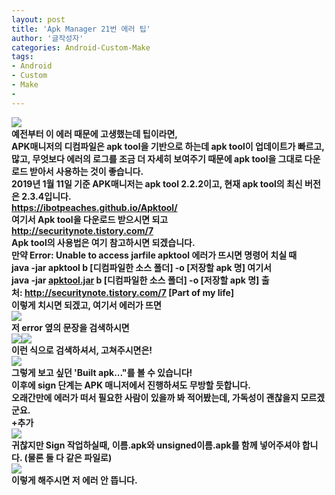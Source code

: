 ```yaml
---
layout: post
title: 'Apk Manager 21번 에러 팁'
author: '글작성자'
categories: Android-Custom-Make
tags:
- Android
- Custom
- Make
-
---
```



<script> location.href='https://cafe.naver.com/develoid/843320' ; </script>

<div><img src="https://dthumb-phinf.pstatic.net/?src=%22https%3A%2F%2Fcafeptthumb-phinf.pstatic.net%2FMjAxNzEyMzFfMTg3%2FMDAxNTE0NzI0Mzk3NDM2.EjYQ-bdiG3LKFHRn75mQ7eBBKhVM5uj38GOVJgD1fykg.k0_RT99TaGnkWmNJGXAcRQJSpMijrzTByQNphac_hqEg.PNG.searphiel9%2F%25EA%25B2%258C%25EC%258B%259C%25EA%25B8%2580_%25EC%259E%2591%25EC%2584%25B1_%25EC%25A0%2584_%25EA%25BC%25AD_%25EC%259D%25BD%25EC%2596%25B4%25EC%25A3%25BC%25EC%2584%25B8%25EC%259A%2594_%2528IT_%25EC%2586%258C%25ED%2586%25B5_%25EA%25B2%258C%25EC%258B%259C%25ED%258C%2590.png%3Ftype%3Dw740%22&amp;type=cafe_wa740"><div><b></div><div>예전부터 이 에러 때문에 고생했는데 팁이라면,</div><div><b></div><div>APK매니저의 디컴파일은 apk tool을 기반으로 하는데 apk tool이 업데이트가 빠르고, 많고, 무엇보다 에러의 로그를 조금 더 자세히 보여주기 때문에 apk tool을 그대로 다운로드 받아서 사용하는 것이 좋습니다.</div><div><b></div><div>2019년 1월 11일 기준 APK매니저는 apk tool 2.2.2이고, 현재 apk tool의 최신 버전은 2.3.4입니다.</div><div><b></div><div><b></div><div><a href="https://ibotpeaches.github.io/Apktool/">https://ibotpeaches.github.io/Apktool/</a></div><div><b></div><div>여기서 Apk tool을 다운로드 받으시면 되고</div><div><b></div><div><a href="http://securitynote.tistory.com/7">http://securitynote.tistory.com/7</a></div><div><b></div><div>Apk tool의 사용법은 여기 참고하시면 되겠습니다.</div><div><b></div><div><b></div><div>만약 Error: Unable to access jarfile apktool 에러가 뜨시면 명령어 치실 때</div><div><b></div><div><span>java -jar apktool b [디컴파일한 소스 폴더] -o [저장할 apk 명]&nbsp;</span><b><b><span>여기서</span></div><div><span><b></span></div><div><span>java -jar <u>apktool.jar</u> b [디컴파일한 소스 폴더] -o [저장할 apk 명]&nbsp;</span><b><b><span>출처:&nbsp;</span><a href="http://securitynote.tistory.com/7">http://securitynote.tistory.com/7</a><span>&nbsp;[Part of my life]</span></div><div><span><b></span></div><div><span><b></span></div><div><span>이렇게 치시면 되겠고, 여기서 에러가 뜨면</span></div><div><span><b></span></div><div><span><img src="https://cafeptthumb-phinf.pstatic.net/MjAxOTAxMTFfOTIg/MDAxNTQ3MTg3MzYzNjg1.AOQ3tsW49-OPB4QWPU_9bl6RW2gHHiJkfnJIdEjlIq4g.T3qvxIWV9QLa4kwMGdnkl5LSUlcTFkldgSfK0HBtlMUg.PNG.hsm8hsm8/%EC%BA%A1%EC%B2%982.PNG?type=w740"><b></span></div><div><span><b></span></div><div><span>저 error 옆의 문장을 검색하시면</span></div><div><span><img src="https://cafeptthumb-phinf.pstatic.net/MjAxOTAxMTFfMjIw/MDAxNTQ3MTg3Njk5ODg3.O_RZd9izX4UohG0lUp_5hxnXyvRJea3I-AfTak_JhXYg.RdD2GQze83GQ6cJLIEiwnzY8fRvqShwS-ls8WfR0XKAg.PNG.hsm8hsm8/3.PNG?type=w740"><img src="https://cafeptthumb-phinf.pstatic.net/MjAxOTAxMTFfMjMx/MDAxNTQ3MTg3NzQwNjMw.qOf7yYomgdYu9c6SZ5yKBjO0qINZxqcjpW5VX30o7Egg.VCizrAzIPj9zNVTkSNWZSPZag8bRlraKkrUnqOVroJcg.PNG.hsm8hsm8/4.PNG?type=w740"><b></span></div><div><span><b></span></div><div><span>이런 식으로 검색하셔서, 고쳐주시면은!</span></div><div><span><b></span></div><div><span><img src="https://cafeptthumb-phinf.pstatic.net/MjAxOTAxMTFfMzYg/MDAxNTQ3MTg3Nzk4MTYx.pHR35g6Ua5Oeir6Jjg5iySWYV4ZyuPqyWufbNmf_Xcwg.6mM3NYHNR8EEpgjhnURWuWY5tATfH06cdr4uiiJ1ZHkg.PNG.hsm8hsm8/%EC%BA%A1%EC%B2%98.PNG?type=w740"><b></span></div><div><span><b></span></div><div><span>그렇게 보고 싶던 'Built apk..."를 볼 수 있습니다!</span></div><div><span><b></span></div><div><span>이후에 sign 단계는 APK 매니저에서 진행하셔도 무방할 듯합니다.</span></div><div><span><b></span></div><div><span><b></span></div><div><span>오래간만에 에러가 떠서 필요한 사람이 있을까 봐 적어봤는데, 가독성이 괜찮을지 모르겠군요.</span></div><div><span><b></span></div><div><span><b></span></div><div><span><b></span></div><div>+추가</div><div><img src="https://cafeptthumb-phinf.pstatic.net/MjAxOTAxMTFfMzkg/MDAxNTQ3MTg4NDMxODM3.b6bmd9e8odSLz2NW-MoKUwAyE3FTBwReAJLZtE6Jz5wg.Rq62hCtpw2mHAs2zABb1voYm_QBt4AKe6x0yv6oEcpMg.PNG.hsm8hsm8/%EC%BA%A1%EC%B2%98.PNG?type=w740"><b></div><div><b></div><div>귀찮지만 Sign 작업하실때, 이름.apk와 unsigned이름.apk를 함께 넣어주셔야 합니다. (물론 둘 다 같은 파일로)</div><div><img src="https://cafeptthumb-phinf.pstatic.net/MjAxOTAxMTFfMTA2/MDAxNTQ3MTg4NTQ0Mzcx.w6tphlSuitUV3L8t_BS1iRWIfb4NfRGSCtqQnt3zjx8g.k3A22lDja1g6XAR8krLQh2MozLtKp1N95LUD8zyYNB8g.PNG.hsm8hsm8/%EC%BA%A1%EC%B2%98.PNG?type=w740"><b></div><div><b></div><div>이렇게 해주시면 저 에러 안 뜹니다.</div></div>
